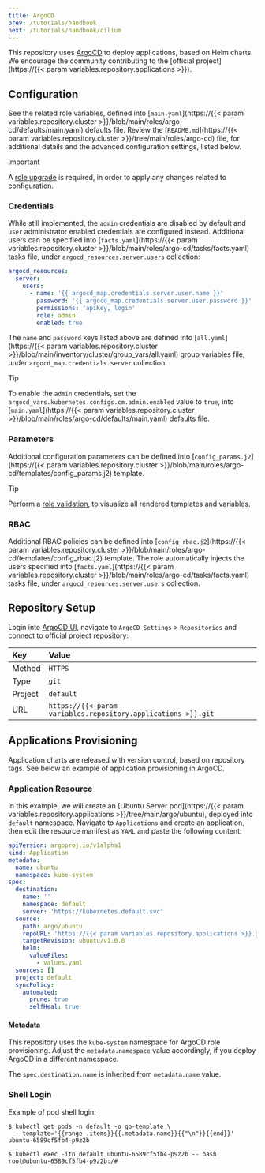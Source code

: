 ```yaml
---
title: ArgoCD
prev: /tutorials/handbook
next: /tutorials/handbook/cilium
---
```


This repository uses [ArgoCD](https://argoproj.github.io/cd) to deploy applications, based on Helm charts. We encourage the community contributing to the [official project](https://{{< param variables.repository.applications >}}).

<!--more-->

## Configuration

See the related role variables, defined into [`main.yaml`](https://{{< param variables.repository.cluster >}}/blob/main/roles/argo-cd/defaults/main.yaml) defaults file. Review the [`README.md`](https://{{< param variables.repository.cluster >}}/tree/main/roles/argo-cd) file, for additional details and the advanced configuration settings, listed below.

> [!IMPORTANT]
> A [role upgrade](/k3s-cluster/wiki/guide/configuration/roles/argocd/#upgrade) is required, in order to apply any changes related to configuration.

### Credentials

While still implemented, the `admin` credentials are disabled by default and `user` administrator enabled credentials are configured instead. Additional users can be specified into [`facts.yaml`](https://{{< param variables.repository.cluster >}}/blob/main/roles/argo-cd/tasks/facts.yaml) tasks file, under `argocd_resources.server.users` collection:

```yaml
argocd_resources:
  server:
    users:
      - name: '{{ argocd_map.credentials.server.user.name }}'
        password: '{{ argocd_map.credentials.server.user.password }}'
        permissions: 'apiKey, login'
        role: admin
        enabled: true
```

The `name` and `password` keys listed above are defined into [`all.yaml`](https://{{< param variables.repository.cluster >}}/blob/main/inventory/cluster/group_vars/all.yaml) group variables file, under `argocd_map.credentials.server` collection.

> [!TIP]
> To enable the `admin` credentials, set the `argocd_vars.kubernetes.configs.cm.admin.enabled` value to `true`, into [`main.yaml`](https://{{< param variables.repository.cluster >}}/blob/main/roles/argo-cd/defaults/main.yaml) defaults file.

### Parameters

Additional configuration parameters can be defined into [`config_params.j2`](https://{{< param variables.repository.cluster >}}/blob/main/roles/argo-cd/templates/config_params.j2) template.

> [!TIP]
> Perform a [role validation](/k3s-cluster/wiki/guide/configuration/roles/argocd/#validation), to visualize all rendered templates and variables.

### RBAC

Additional RBAC policies can be defined into [`config_rbac.j2`](https://{{< param variables.repository.cluster >}}/blob/main/roles/argo-cd/templates/config_rbac.j2) template. The role automatically injects the users specified into [`facts.yaml`](https://{{< param variables.repository.cluster >}}/blob/main/roles/argo-cd/tasks/facts.yaml) tasks file, under `argocd_resources.server.users` collection.

## Repository Setup

Login into [ArgoCD UI](/k3s-cluster/tutorials/handbook/externaldns/#argocd), navigate to `ArgoCD Settings` > `Repositories` and connect to official project repository:

| Key     | Value                                                         |
| :------ | :------------------------------------------------------------ |
| Method  | `HTTPS` <tr></tr>                                             |
| Type    | `git` <tr></tr>                                               |
| Project | `default` <tr></tr>                                           |
| URL     | `https://{{< param variables.repository.applications >}}.git` |

## Applications Provisioning

Application charts are released with version control, based on repository tags. See below an example of application provisioning in ArgoCD.

### Application Resource

In this example, we will create an [Ubuntu Server pod](https://{{< param variables.repository.applications >}}/tree/main/argo/ubuntu), deployed into `default` namespace. Navigate to `Applications` and create an application, then edit the resource manifest as `YAML` and paste the following content:

```yaml
apiVersion: argoproj.io/v1alpha1
kind: Application
metadata:
  name: ubuntu
  namespace: kube-system
spec:
  destination:
    name: ''
    namespace: default
    server: 'https://kubernetes.default.svc'
  source:
    path: argo/ubuntu
    repoURL: 'https://{{< param variables.repository.applications >}}.git'
    targetRevision: ubuntu/v1.0.0
    helm:
      valueFiles:
        - values.yaml
  sources: []
  project: default
  syncPolicy:
    automated:
      prune: true
      selfHeal: true
```

#### Metadata

This repository uses the `kube-system` namespace for ArgoCD role provisioning. Adjust the `metadata.namespace` value accordingly, if you deploy ArgoCD in a different namespace.

The `spec.destination.name` is inherited from `metadata.name` value.

### Shell Login

Example of pod shell login:

```shell
$ kubectl get pods -n default -o go-template \
  --template='{{range .items}}{{.metadata.name}}{{"\n"}}{{end}}'
ubuntu-6589cf5fb4-p9z2b

$ kubectl exec -itn default ubuntu-6589cf5fb4-p9z2b -- bash
root@ubuntu-6589cf5fb4-p9z2b:/#
```
